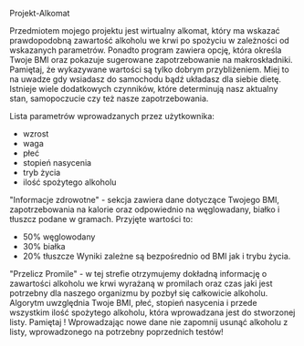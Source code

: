 Projekt-Alkomat

Przedmiotem mojego projektu jest wirtualny alkomat, który ma wskazać prawdopodobną zawartość alkoholu we krwi po spożyciu w zależności od wskazanych parametrów. Ponadto program zawiera opcję, która określa Twoje BMI oraz pokazuje sugerowane zapotrzebowanie na makroskładniki. 
Pamiętaj, że wykazywane wartości są tylko dobrym przybliżeniem. Miej to na uwadze gdy wsiadasz do samochodu bądź układasz dla siebie dietę. Istnieje wiele dodatkowych czynników, które determinują nasz aktualny stan, samopoczucie czy też nasze zapotrzebowania.

Lista parametrów wprowadzanych przez użytkownika:
- wzrost
- waga
- płeć
- stopień nasycenia
- tryb życia
- ilość spożytego alkoholu

"Informacje zdrowotne" - sekcja zawiera dane dotyczące Twojego BMI, zapotrzebowania na kalorie oraz odpowiednio na węglowadany, białko i tłuszcz podane w gramach. 
Przyjęte wartości to:
- 50% węglowodany
- 30% białka
- 20% tłuszcze
Wyniki zależne są bezpośrednio od BMI jak i trybu życia.

"Przelicz Promile" - w tej strefie otrzymujemy dokładną informację o zawartości alkoholu we krwi wyrażaną w promilach oraz czas jaki jest potrzebny dla naszego organizmu by pozbył się całkowicie alkoholu.
Algorytm uwzględnia Twoje BMI, płeć, stopień nasycenia i przede wszystkim ilość spożytego alkoholu, która wprowadzana jest do stworzonej listy. 
Pamiętaj ! Wprowadzając nowe dane nie zapomnij usunąć alkoholu z listy, wprowadzonego na potrzebny poprzednich testów!


